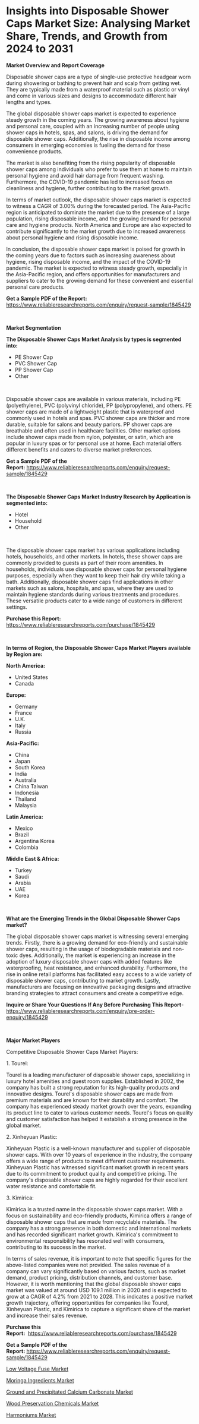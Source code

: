 <p><h1>Insights into Disposable Shower Caps Market Size: Analysing Market Share, Trends, and Growth from 2024 to 2031</h1></p><p><strong>Market Overview and Report Coverage</strong></p>
<p><p>Disposable shower caps are a type of single-use protective headgear worn during showering or bathing to prevent hair and scalp from getting wet. They are typically made from a waterproof material such as plastic or vinyl and come in various sizes and designs to accommodate different hair lengths and types.</p><p>The global disposable shower caps market is expected to experience steady growth in the coming years. The growing awareness about hygiene and personal care, coupled with an increasing number of people using shower caps in hotels, spas, and salons, is driving the demand for disposable shower caps. Additionally, the rise in disposable income among consumers in emerging economies is fueling the demand for these convenience products.</p><p>The market is also benefiting from the rising popularity of disposable shower caps among individuals who prefer to use them at home to maintain personal hygiene and avoid hair damage from frequent washing. Furthermore, the COVID-19 pandemic has led to increased focus on cleanliness and hygiene, further contributing to the market growth.</p><p>In terms of market outlook, the disposable shower caps market is expected to witness a CAGR of 3.00% during the forecasted period. The Asia-Pacific region is anticipated to dominate the market due to the presence of a large population, rising disposable income, and the growing demand for personal care and hygiene products. North America and Europe are also expected to contribute significantly to the market growth due to increased awareness about personal hygiene and rising disposable income.</p><p>In conclusion, the disposable shower caps market is poised for growth in the coming years due to factors such as increasing awareness about hygiene, rising disposable income, and the impact of the COVID-19 pandemic. The market is expected to witness steady growth, especially in the Asia-Pacific region, and offers opportunities for manufacturers and suppliers to cater to the growing demand for these convenient and essential personal care products.</p></p>
<p><strong>Get a Sample PDF of the Report:</strong> <a href="https://www.reliableresearchreports.com/enquiry/request-sample/1845429">https://www.reliableresearchreports.com/enquiry/request-sample/1845429</a></p>
<p>&nbsp;</p>
<p><strong>Market Segmentation</strong></p>
<p><strong>The Disposable Shower Caps Market Analysis by types is segmented into:</strong></p>
<p><ul><li>PE Shower Cap</li><li>PVC Shower Cap</li><li>PP Shower Cap</li><li>Other</li></ul></p>
<p>&nbsp;</p>
<p><p>Disposable shower caps are available in various materials, including PE (polyethylene), PVC (polyvinyl chloride), PP (polypropylene), and others. PE shower caps are made of a lightweight plastic that is waterproof and commonly used in hotels and spas. PVC shower caps are thicker and more durable, suitable for salons and beauty parlors. PP shower caps are breathable and often used in healthcare facilities. Other market options include shower caps made from nylon, polyester, or satin, which are popular in luxury spas or for personal use at home. Each material offers different benefits and caters to diverse market preferences.</p></p>
<p><strong>Get a Sample PDF of the Report:</strong>&nbsp;<a href="https://www.reliableresearchreports.com/enquiry/request-sample/1845429">https://www.reliableresearchreports.com/enquiry/request-sample/1845429</a></p>
<p>&nbsp;</p>
<p><strong>The Disposable Shower Caps Market Industry Research by Application is segmented into:</strong></p>
<p><ul><li>Hotel</li><li>Household</li><li>Other</li></ul></p>
<p>&nbsp;</p>
<p><p>The disposable shower caps market has various applications including hotels, households, and other markets. In hotels, these shower caps are commonly provided to guests as part of their room amenities. In households, individuals use disposable shower caps for personal hygiene purposes, especially when they want to keep their hair dry while taking a bath. Additionally, disposable shower caps find applications in other markets such as salons, hospitals, and spas, where they are used to maintain hygiene standards during various treatments and procedures. These versatile products cater to a wide range of customers in different settings.</p></p>
<p><strong>Purchase this Report:</strong>&nbsp; <a href="https://www.reliableresearchreports.com/purchase/1845429">https://www.reliableresearchreports.com/purchase/1845429</a></p>
<p>&nbsp;</p>
<p><strong>In terms of Region, the Disposable Shower Caps Market Players available by Region are:</strong></p>
<p>
    <p> <strong> North America: </strong>
        <ul>
            <li>United States</li>
            <li>Canada</li>
        </ul>
        </p> 
    <p> <strong> Europe: </strong>
        <ul>
            <li>Germany</li>
            <li>France</li>
            <li>U.K.</li>
            <li>Italy</li>
            <li>Russia</li>
        </ul>
        </p> 
    <p> <strong> Asia-Pacific: </strong>
        <ul>
            <li>China</li>
            <li>Japan</li>
            <li>South Korea</li>
            <li>India</li>
            <li>Australia</li>
            <li>China Taiwan</li>
            <li>Indonesia</li>
            <li>Thailand</li>
            <li>Malaysia</li>
        </ul>
        </p> 
    <p> <strong> Latin America: </strong>
        <ul>
            <li>Mexico</li>
            <li>Brazil</li>
            <li>Argentina Korea</li>
            <li>Colombia</li>
        </ul>
        </p> 
    <p> <strong> Middle East & Africa: </strong>
        <ul>
            <li>Turkey</li>
            <li>Saudi</li>
            <li>Arabia</li>
            <li>UAE</li>
            <li>Korea</li>
        </ul>
    </p>
    </p>
<p>&nbsp;</p>
<p><strong>What are the Emerging Trends in the Global Disposable Shower Caps market?</strong></p>
<p><p>The global disposable shower caps market is witnessing several emerging trends. Firstly, there is a growing demand for eco-friendly and sustainable shower caps, resulting in the usage of biodegradable materials and non-toxic dyes. Additionally, the market is experiencing an increase in the adoption of luxury disposable shower caps with added features like waterproofing, heat resistance, and enhanced durability. Furthermore, the rise in online retail platforms has facilitated easy access to a wide variety of disposable shower caps, contributing to market growth. Lastly, manufacturers are focusing on innovative packaging designs and attractive branding strategies to attract consumers and create a competitive edge.</p></p>
<p><strong>Inquire or Share Your Questions If Any Before Purchasing This Report</strong>- <a href="https://www.reliableresearchreports.com/enquiry/pre-order-enquiry/1845429">https://www.reliableresearchreports.com/enquiry/pre-order-enquiry/1845429</a></p>
<p>&nbsp;</p>
<p><strong>Major Market Players</strong></p>
<p><p>Competitive Disposable Shower Caps Market Players:</p><p>1. Tourel:</p><p>Tourel is a leading manufacturer of disposable shower caps, specializing in luxury hotel amenities and guest room supplies. Established in 2002, the company has built a strong reputation for its high-quality products and innovative designs. Tourel's disposable shower caps are made from premium materials and are known for their durability and comfort. The company has experienced steady market growth over the years, expanding its product line to cater to various customer needs. Tourel's focus on quality and customer satisfaction has helped it establish a strong presence in the global market.</p><p>2. Xinheyuan Plastic:</p><p>Xinheyuan Plastic is a well-known manufacturer and supplier of disposable shower caps. With over 10 years of experience in the industry, the company offers a wide range of products to meet different customer requirements. Xinheyuan Plastic has witnessed significant market growth in recent years due to its commitment to product quality and competitive pricing. The company's disposable shower caps are highly regarded for their excellent water resistance and comfortable fit.</p><p>3. Kimirica:</p><p>Kimirica is a trusted name in the disposable shower caps market. With a focus on sustainability and eco-friendly products, Kimirica offers a range of disposable shower caps that are made from recyclable materials. The company has a strong presence in both domestic and international markets and has recorded significant market growth. Kimirica's commitment to environmental responsibility has resonated well with consumers, contributing to its success in the market.</p><p>In terms of sales revenue, it is important to note that specific figures for the above-listed companies were not provided. The sales revenue of a company can vary significantly based on various factors, such as market demand, product pricing, distribution channels, and customer base. However, it is worth mentioning that the global disposable shower caps market was valued at around USD 109.1 million in 2020 and is expected to grow at a CAGR of 4.2% from 2021 to 2028. This indicates a positive market growth trajectory, offering opportunities for companies like Tourel, Xinheyuan Plastic, and Kimirica to capture a significant share of the market and increase their sales revenue.</p></p>
<p><strong>Purchase this Report:</strong>&nbsp;&nbsp;<a href="https://www.reliableresearchreports.com/purchase/1845429">https://www.reliableresearchreports.com/purchase/1845429</a></p>
<p></p>
<p><strong>Get a Sample PDF of the Report:</strong>&nbsp;<a href="https://www.reliableresearchreports.com/enquiry/request-sample/1845429">https://www.reliableresearchreports.com/enquiry/request-sample/1845429</a></p>
<p><p><a href="https://github.com/RichRobinson5/Market-Research-Report-List-2/blob/main/low-voltage-fuse-market.md">Low Voltage Fuse Market</a></p><p><a href="https://www.linkedin.com/pulse/moringa-ingredients-market-share-amp-new-trends-analysis-report-pimqc/">Moringa Ingredients Market</a></p><p><a href="https://www.linkedin.com/pulse/decoding-ground-precipitated-calcium-carbonate-market-deep-hycie/">Ground and Precipitated Calcium Carbonate Market</a></p><p><a href="https://www.linkedin.com/pulse/wood-preservation-chemicals-market-research-report-unlocks-otive/">Wood Preservation Chemicals Market</a></p><p><a href="https://github.com/JameTravis/Market-Research-Report-List-2/blob/main/harmoniums-market.md">Harmoniums Market</a></p></p>
